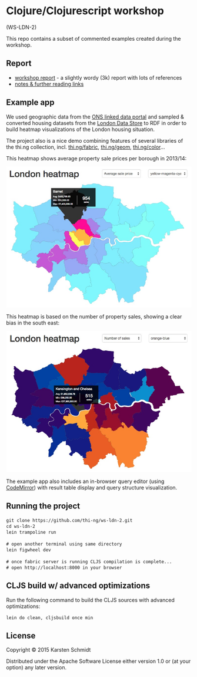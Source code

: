 # Clojure/Clojurescript workshop

(WS-LDN-2)

This repo contains a subset of commented examples created during the workshop.

## Report

- [workshop report](https://medium.com/@thi.ng/workshop-report-building-linked-data-heatmaps-with-clojurescript-thi-ng-102e0581225c) - a slightly wordy (3k) report with lots of references
- [notes & further reading links](workshop.org)

## Example app

We used geographic data from the
[ONS linked data portal](http://statistics.data.gov.uk/) and sampled &
converted housing datasets from the
[London Data Store](http://data.london.gov.uk/dataset/average-house-prices-borough)
to RDF in order to build heatmap visualizations of the London housing
situation.

The project also is a nice demo combining features of several
libraries of the thi.ng collection, incl.
[thi.ng/fabric](http://thi.ng/fabric), [thi.ng/geom](thi.ng/geom),
[thi.ng/color](http://thi.ng/color)...

This heatmap shows average property sale prices per borough in 2013/14:

![London house prices 2013/14](assets/ldn-heatmap.jpg)

This heatmap is based on the number of property sales, showing a clear bias in the south east:

![London house sales (count) 2013/14](assets/ldn-heatmap-count.jpg)

The example app also includes an in-browser query editor (using
[CodeMirror](http://codemirror.net)) with result table display and
query structure visualization.

## Running the project

```
git clone https://github.com/thi-ng/ws-ldn-2.git
cd ws-ldn-2
lein trampoline run

# open another terminal using same directory
lein figwheel dev

# once fabric server is running CLJS compilation is complete...
# open http://localhost:8000 in your browser
```

## CLJS build w/ advanced optimizations

Run the following command to build the CLJS sources with advanced optimizations:

```
lein do clean, cljsbuild once min
```

## License

Copyright © 2015 Karsten Schmidt

Distributed under the Apache Software License either version 1.0 or (at your option) any later version.
